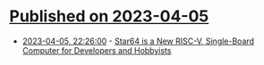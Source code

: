 # [Published on 2023-04-05](index.md)

* [2023-04-05, 22:26:00](https://soylentnews.org/article.pl?sid=23/04/04/167258&from=rss) - [Star64 is a New RISC-V, Single-Board Computer for Developers and Hobbyists](https://soylentnews.org/article.pl?sid=23/04/04/167258&from=rss)
